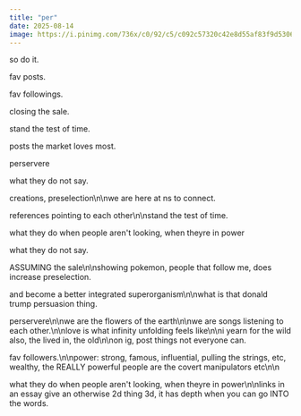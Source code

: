 ```yaml
---
title: "per"
date: 2025-08-14
image: https://i.pinimg.com/736x/c0/92/c5/c092c57320c42e8d55af83f9d5306314.jpg
---
```


so do it.

fav posts.

fav followings.

closing the sale.

stand the test of time.

posts the market loves most.

perservere

what they do not say.

creations, preselection\n\nwe are here at ns to connect.

references pointing to each other\n\nstand the test of time.

what they do when people aren't looking, when theyre in power

what they do not say.

ASSUMING the sale\n\nshowing pokemon, people that follow me, does increase preselection.

and become a better integrated superorganism\n\nwhat is that donald trump persuasion thing.

perservere\n\nwe are the flowers of the earth\n\nwe are songs listening to each other.\n\nlove is what infinity unfolding feels like\n\ni yearn for the wild also, the lived in, the old\n\non ig, post things not everyone can.

fav followers.\n\npower: strong, famous, influential, pulling the strings, etc, wealthy, the REALLY powerful people are the covert manipulators etc\n\n

what they do when people aren't looking, when theyre in power\n\nlinks in an essay give an otherwise 2d thing 3d, it has depth when you can go INTO the words.
